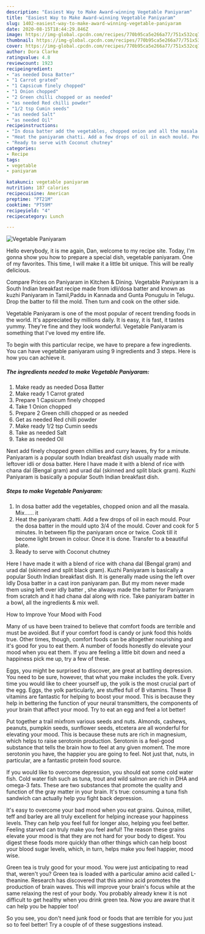 ```yaml
---
description: "Easiest Way to Make Award-winning Vegetable Paniyaram"
title: "Easiest Way to Make Award-winning Vegetable Paniyaram"
slug: 1402-easiest-way-to-make-award-winning-vegetable-paniyaram
date: 2020-08-15T18:44:29.846Z
image: https://img-global.cpcdn.com/recipes/770b95ca5e266a77/751x532cq70/vegetable-paniyaram-recipe-main-photo.jpg
thumbnail: https://img-global.cpcdn.com/recipes/770b95ca5e266a77/751x532cq70/vegetable-paniyaram-recipe-main-photo.jpg
cover: https://img-global.cpcdn.com/recipes/770b95ca5e266a77/751x532cq70/vegetable-paniyaram-recipe-main-photo.jpg
author: Dora Clarke
ratingvalue: 4.8
reviewcount: 1923
recipeingredient:
- "as needed Dosa Batter"
- "1 Carrot grated"
- "1 Capsicum finely chopped"
- "1 Onion chopped"
- "2 Green chilli chopped or as needed"
- "as needed Red chilli powder"
- "1/2 tsp Cumin seeds"
- "as needed Salt"
- "as needed Oil"
recipeinstructions:
- "In dosa batter add the vegetables, chopped onion and all the masala. Mix...... it"
- "Heat the paniyaram chatti. Add a few drops of oil in each mould. Pour the dosa batter in the mould upto 3/4 of the mould. Cover and cook for 5 minutes. In between flip the paniyaram once or twice. Cook till it become light brown in colour. Once it is done. Transfer to a beautiful plate."
- "Ready to serve with Coconut chutney"
categories:
- Recipe
tags:
- vegetable
- paniyaram

katakunci: vegetable paniyaram 
nutrition: 187 calories
recipecuisine: American
preptime: "PT21M"
cooktime: "PT59M"
recipeyield: "4"
recipecategory: Lunch

---
```



![Vegetable Paniyaram](https://img-global.cpcdn.com/recipes/770b95ca5e266a77/751x532cq70/vegetable-paniyaram-recipe-main-photo.jpg)

Hello everybody, it is me again, Dan, welcome to my recipe site. Today, I'm gonna show you how to prepare a special dish, vegetable paniyaram. One of my favorites. This time, I will make it a little bit unique. This will be really delicious.

Compare Prices on Paniyaram in Kitchen &amp; Dining. Vegetable Paniyaram is a South Indian breakfast recipe made from idli/dosa batter and known as kuzhi Paniyaram in Tamil,Paddu in Kannada and Gunta Ponugulu in Telugu. Drop the batter to fill the mold. Then turn and cook on the other side.

Vegetable Paniyaram is one of the most popular of recent trending foods in the world. It's appreciated by millions daily. It is easy, it is fast, it tastes yummy. They're fine and they look wonderful. Vegetable Paniyaram is something that I've loved my entire life.


To begin with this particular recipe, we have to prepare a few ingredients. You can have vegetable paniyaram using 9 ingredients and 3 steps. Here is how you can achieve it.

<!--inarticleads1-->

##### The ingredients needed to make Vegetable Paniyaram:

1. Make ready as needed Dosa Batter
1. Make ready 1 Carrot grated
1. Prepare 1 Capsicum finely chopped
1. Take 1 Onion chopped
1. Prepare 2 Green chilli chopped or as needed
1. Get as needed Red chilli powder
1. Make ready 1/2 tsp Cumin seeds
1. Take as needed Salt
1. Take as needed Oil


Next add finely chopped green chillies and curry leaves, fry for a minute. Paniyaram is a popular south Indian breakfast dish usually made with leftover idli or dosa batter. Here I have made it with a blend of rice with chana dal (Bengal gram) and urad dal (skinned and split black gram). Kuzhi Paniyaram is basically a popular South Indian breakfast dish. 

<!--inarticleads2-->

##### Steps to make Vegetable Paniyaram:

1. In dosa batter add the vegetables, chopped onion and all the masala. Mix...... it
1. Heat the paniyaram chatti. Add a few drops of oil in each mould. Pour the dosa batter in the mould upto 3/4 of the mould. Cover and cook for 5 minutes. In between flip the paniyaram once or twice. Cook till it become light brown in colour. Once it is done. Transfer to a beautiful plate.
1. Ready to serve with Coconut chutney


Here I have made it with a blend of rice with chana dal (Bengal gram) and urad dal (skinned and split black gram). Kuzhi Paniyaram is basically a popular South Indian breakfast dish. It is generally made using the left over Idly Dosa batter in a cast iron paniyaram pan. But my mom never made them using left over idly batter , she always made the batter for Paniyaram from scratch and it had chana dal along with rice. Take paniyaram batter in a bowl, all the ingredients &amp; mix well. 

How to Improve Your Mood with Food


Many of us have been trained to believe that comfort foods are terrible and must be avoided. But if your comfort food is candy or junk food this holds true. Other times, though, comfort foods can be altogether nourishing and it's good for you to eat them. A number of foods honestly do elevate your mood when you eat them. If you are feeling a little bit down and need a happiness pick me up, try a few of these.

Eggs, you might be surprised to discover, are great at battling depression. You need to be sure, however, that what you make includes the yolk. Every time you would like to cheer yourself up, the yolk is the most crucial part of the egg. Eggs, the yolk particularly, are stuffed full of B vitamins. These B vitamins are fantastic for helping to boost your mood. This is because they help in bettering the function of your neural transmitters, the components of your brain that affect your mood. Try to eat an egg and feel a lot better!

Put together a trail mixfrom various seeds and nuts. Almonds, cashews, peanuts, pumpkin seeds, sunflower seeds, etcetera are all wonderful for elevating your mood. This is because these nuts are rich in magnesium, which helps to raise serotonin production. Serotonin is a feel-good substance that tells the brain how to feel at any given moment. The more serotonin you have, the happier you are going to feel. Not just that, nuts, in particular, are a fantastic protein food source.

If you would like to overcome depression, you should eat some cold water fish. Cold water fish such as tuna, trout and wild salmon are rich in DHA and omega-3 fats. These are two substances that promote the quality and function of the gray matter in your brain. It's true: consuming a tuna fish sandwich can actually help you fight back depression. 

It's easy to overcome your bad mood when you eat grains. Quinoa, millet, teff and barley are all truly excellent for helping increase your happiness levels. They can help you feel full for longer also, helping you feel better. Feeling starved can truly make you feel awful! The reason these grains elevate your mood is that they are not hard for your body to digest. You digest these foods more quickly than other things which can help boost your blood sugar levels, which, in turn, helps make you feel happier, mood wise.

Green tea is truly good for your mood. You were just anticipating to read that, weren't you? Green tea is loaded with a particular amino acid called L-theanine. Research has discovered that this amino acid promotes the production of brain waves. This will improve your brain's focus while at the same relaxing the rest of your body. You probably already knew it is not difficult to get healthy when you drink green tea. Now you are aware that it can help you be happier too!

So you see, you don't need junk food or foods that are terrible for you just so to feel better! Try  a  couple of  of  these  suggestions  instead.

